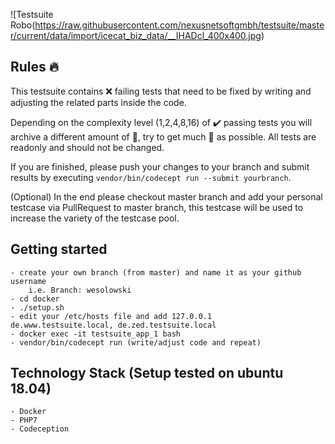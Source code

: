 ![Testsuite Robo(https://raw.githubusercontent.com/nexusnetsoftgmbh/testsuite/master/current/data/import/icecat_biz_data/__IHADcl_400x400.jpg)

 ## Rules :fire:
 This testsuite contains :x: failing tests that need to be fixed by writing and adjusting the related parts inside the code.
 
 Depending on the complexity level (1,2,4,8,16) of :heavy_check_mark: passing tests you will archive a different amount of :gem:, try to get much :gem: as possible. 
 All tests are readonly and should not be changed. 
 
 If you are finished, please push your changes to your branch and submit results by executing `vendor/bin/codecept run --submit yourbranch`.
 
 (Optional) In the end please checkout master branch and add your personal testcase via PullRequest to master branch, this testcase will be used to increase the variety of the testcase pool.

 ## Getting started
    - create your own branch (from master) and name it as your github username
        i.e. Branch: wesolowski
    - cd docker
    - ./setup.sh
    - edit your /etc/hosts file and add 127.0.0.1	de.www.testsuite.local, de.zed.testsuite.local
    - docker exec -it testsuite_app_1 bash
    - vendor/bin/codecept run (write/adjust code and repeat)
  
 ## Technology Stack (Setup tested on ubuntu 18.04)
    - Docker
    - PHP7
    - Codeception
    